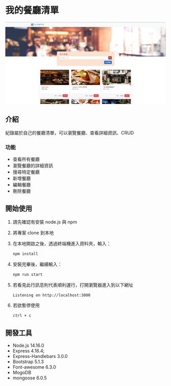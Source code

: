 # 我的餐廳清單

![Index page about Restaurant List](./public/image/restaurantlist.png)

## 介紹

紀錄屬於自己的餐廳清單，可以瀏覽餐廳、查看詳細資訊、CRUD

### 功能

- 查看所有餐廳
- 瀏覽餐廳的詳細資訊
- 搜尋特定餐廳
- 新增餐廳
- 編輯餐廳
- 刪除餐廳

## 開始使用

1. 請先確認有安裝 node.js 與 npm
2. 將專案 clone 到本地
3. 在本地開啟之後，透過終端機進入資料夾，輸入：

   ```bash
   npm install
   ```

4. 安裝完畢後，繼續輸入：

   ```bash
   npm run start
   ```

5. 若看見此行訊息則代表順利運行，打開瀏覽器進入到以下網址

   ```bash
   Listening on http://localhost:3000
   ```

6. 若欲暫停使用

   ```bash
   ctrl + c
   ```

## 開發工具

- Node.js 14.16.0
- Express 4.16.4;
- Express-Handlebars 3.0.0
- Bootstrap 5.1.3
- Font-awesome 6.3.0
- MogoDB
- mongoose 6.0.5